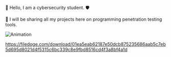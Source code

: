 👋 Hello, I am a cybersecurity student. 🛡️

🔧 I will be sharing all my projects here on programming penetration testing tools.


  ![Animation](https://i.pinimg.com/originals/0b/5c/c0/0b5cc024841accd9a31a7b2daeb0e57b.gif)

https://filedoge.com/download/01ea5eab62187e50dcb875235686aab5c7eb5d695d8021d4f5315c6bc339c8e9fbd8516cd4f3a8bf4a1d
